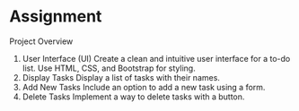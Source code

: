 # Assignment

Project Overview
1. User Interface (UI)
Create a clean and intuitive user interface for a to-do list.
Use HTML, CSS, and Bootstrap for styling.
2. Display Tasks
Display a list of tasks with their names.
3. Add New Tasks
Include an option to add a new task using a form.
4. Delete Tasks
Implement a way to delete tasks with a button.
